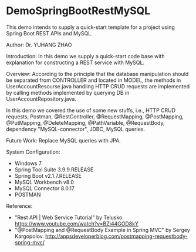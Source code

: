 # DemoSpringBootRestMySQL
This demo intends to supply a quick-start template for a project using Spring Boot REST APIs and MySQL. 

Author: Dr. YUHANG ZHAO

Introduction: 
In this demo we supply a quick-start code base with explanation for constructing a REST service with MySQL.

Overview:
According to the principle that the database manipulation should be separated from CONTROLLER and located in MODEL, the methods in UserAccountResourse.java handling HTTP CRUD requests are implemented by calling methods implemented by querying DB in UserAccountRepository.java.

In this demo we covered the use of some new stuffs, i.e.,
HTTP CRUD requests, Postman,
@RestController,
@RequestMapping, @PostMapping, @PutMapping, @DeleteMapping,
@PathVariable,
@RequestBody,
dependency "MySQL-connector", JDBC, MySQL queries.

Future Work: Replace MySQL queries with JPA.

System Configuration:
- Windows 7
- Spring Tool Suite 3.9.9.RELEASE
- Spring Boot v2.1.7.RELEASE
- MySQL Workbench v8.0
- MySQL Connector 8.0.17
- POSTMAN

Reference: 
- "Rest API | Web Service Tutorial" by Telusko. https://www.youtube.com/watch?v=BZi44GOD8kY
- "@PostMapping and @RequestBody Example in Spring MVC" by Sergey Kargopolov. http://appsdeveloperblog.com/postmapping-requestbody-spring-mvc/

